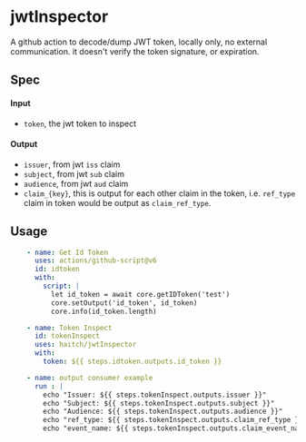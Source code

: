 # jwtInspector
A github action to decode/dump JWT token, locally only, no external communication. it doesn't verify the token signature, or expiration.

## Spec
#### Input
- `token`, the jwt token to inspect

#### Output
- `issuer`, from jwt `iss` claim
- `subject`, from jwt `sub` claim
- `audience`, from jwt `aud` claim
- `claim_{key}`, this is output for each other claim in the token, i.e. `ref_type` claim in token would be output as `claim_ref_type`.

## Usage
```yaml
    - name: Get Id Token
      uses: actions/github-script@v6
      id: idtoken
      with:
        script: |
          let id_token = await core.getIDToken('test')
          core.setOutput('id_token', id_token)
          core.info(id_token.length)

    - name: Token Inspect
      id: tokenInspect
      uses: haitch/jwtInspector
      with:
        token: ${{ steps.idtoken.outputs.id_token }}

    - name: output consumer example
      run : |
        echo "Issuer: ${{ steps.tokenInspect.outputs.issuer }}"
        echo "Subject: ${{ steps.tokenInspect.outputs.subject }}"
        echo "Audience: ${{ steps.tokenInspect.outputs.audience }}"
        echo "ref_type: ${{ steps.tokenInspect.outputs.claim_ref_type }}"
        echo "event_name: ${{ steps.tokenInspect.outputs.claim_event_name }}"
```